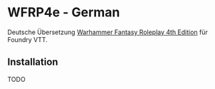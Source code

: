 # WFRP4e - German

Deutsche Übersetzung [Warhammer Fantasy Roleplay 4th Edition](https://foundryvtt.com/packages/wfrp4e) für Foundry VTT.

## Installation
TODO